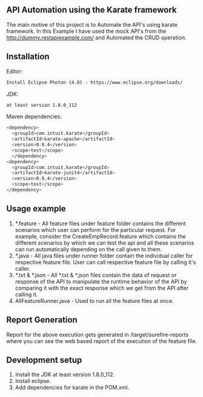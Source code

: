 ## API Automation using the Karate framework

The main motive of this project is to Automate the API's using karate framework. In this Example I have used the mock API's from the http://dummy.restapiexample.com/ and Automated the CRUD operation.

## Installation

Editor:

```sh
Install Eclipse Photon (4.8) - https://www.eclipse.org/downloads/
```
JDK:

```sh
at least version 1.8.0_112
```

Maven dependencies:

```sh
<dependency>
  <groupId>com.intuit.karate</groupId>
  <artifactId>karate-apache</artifactId>
  <version>0.9.4</version>
  <scope>test</scope>
  </dependency>
<dependency>
  <groupId>com.intuit.karate</groupId>
  <artifactId>karate-junit4</artifactId>
  <version>0.9.4</version>
  <scope>test</scope>
</dependency>
```
## Usage example

1. *.feature - All feature files under feature folder contains the different scenarios which user can perform for the particular request. For example, consider the CreateEmpRecord.feature which contains the different scenarios by which we can test the api and all these scenarios can run automatically depending on the call given to them.
2. *.java - All java files under runner folder contain the individual caller for respective feature file. User can call respective feature file by calling it's caller.
3. *.txt & *.json - All *.txt & *.json files contain the data of request or response of the API to manipulate the runtime behavior of the API by comparing it with the exact response which we get from the API after calling it.
4. AllFeatureRunner.java - Used to run all the feature files at once.

## Report Generation

Report for the above execution gets generated in /target/surefire-reports where you can see the web based report of the execution of the feature file.


## Development setup

1. Install the JDK at least version 1.8.0_112.
2. Install eclipse.
3. Add dependencies for karate in the POM.xml.

